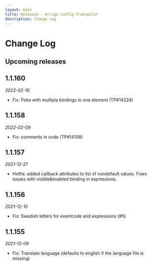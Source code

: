 ```yaml
---
layout: main
title: Releases - Arrigo Config Transpiler
description: Change Log
---
```


# Change Log

## Upcoming releases
## 1.1.160
*2022-02-16*
- Fix: Poke with multipla bindings in one element (TP#14224)

## 1.1.158
*2022-02-09*
- Fix: comments in code (TP#14108)

## 1.1.157
*2021-12-21*
- Hotfix: added callback attributes to list of nondefault values. Fixes issues with visible&enabled binding in expressions.

## 1.1.156
*2021-12-10*

* Fix: Swedish letters for eventcode and expressions (#5)

## 1.1.155
*2021-12-09*

* Fix: Translate language (defaults to english if the language file is missing)

